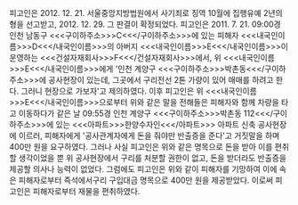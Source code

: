 피고인은 2012. 12. 21. 서울중앙지방법원에서 사기죄로 징역 10월에 집행유예 2년의 형을 선고받고, 2012. 12. 29. 그 판결이 확정되었다.
피고인은 2011. 7. 21. 09:00경 인천 남동구 <<<구이하주소>>>C<<</구이하주소>>>에 있는 피해자 <<<내국인이름>>>D<<</내국인이름>>>의 아버지 <<<내국인이름>>>E<<</내국인이름>>>이 운영하는 <<<건설자재회사>>>F<<</건설자재회사>>>에서, 위 <<<내국인이름>>>E<<</내국인이름>>>에게 '인천 계양구 <<<구이하주소>>>박촌동<<</구이하주소>>>에 공사현장이 있는데, 그곳에서 구리전선 2톤 가량이 있어 매매를 하려고 한다. 그러니 현장으로 가보자'고 제의하였다.
이후 피고인은 위 <<<내국인이름>>>E<<</내국인이름>>>으로부터 위와 같은 말을 전해들은 피해자와 함께 차량을 타고 이동하다가 같은 날 09:55경 인천 계양구 <<<구이하주소>>>박촌동 112<<</구이하주소>>>에 있는 <<<아파트>>>한양수자인<<</아파트>>> 아파트 신축 공사현장에 이르러, 피해자에게 '공사관계자에게 돈을 줘야만 반출증을 준다'고 거짓말을 하며 400만 원을 요구하였다.
그러나 사실 피고인은 위와 같은 명목으로 돈을 받아 이를 편취할 생각이었을 뿐 위 공사현장에서 구리를 처분할 권한이 없고, 돈을 받더라도 반출증을 제공할 의사나 능력이 없었다.
그럼에도 피고인은 위와 같이 피해자를 기망하여 이에 속은 피해자로부터 즉석에서구리 구입대금 명목으로 400만 원을 제공받았다.
이로써 피고인은 피해자로부터 재물을 편취하였다.